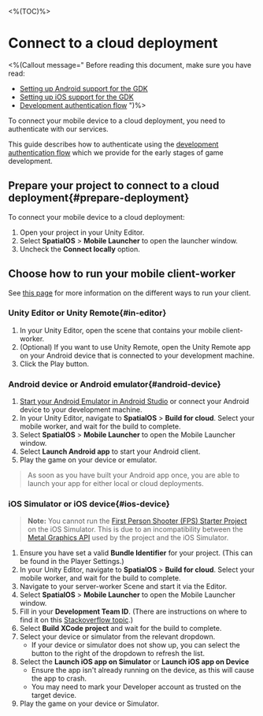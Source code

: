 <%(TOC)%>

# Connect to a cloud deployment

<%(Callout message="
Before reading this document, make sure you have read:

* [Setting up Android support for the GDK]({{urlRoot}}/modules/mobile/setup-android)
* [Setting up iOS support for the GDK]({{urlRoot}}/modules/mobile/setup-ios)
* [Development authentication flow](https://docs.improbable.io/reference/latest/shared/auth/development-authentication)
")%>

To connect your mobile device to a cloud deployment, you need to authenticate with our services.

This guide describes how to authenticate using the [development authentication flow](https://docs.improbable.io/reference/latest/shared/auth/development-authentication) which we provide for the early stages of game development.

## Prepare your project to connect to a cloud deployment{#prepare-deployment}

To connect your mobile device to a cloud deployment:

1. Open your project in your Unity Editor.
1. Select **SpatialOS** > **Mobile Launcher** to open the launcher window.
1. Uncheck the **Connect locally** option.

## Choose how to run your mobile client-worker

See [this page]({{urlRoot}}/modules/mobile/run-client) for more information on the different ways to run your client.

### Unity Editor or Unity Remote{#in-editor}

1. In your Unity Editor, open the scene that contains your mobile client-worker.
1. (Optional) If you want to use Unity Remote, open the Unity Remote app on your Android device that is connected to your development machine.
1. Click the Play button.

### Android device or Android emulator{#android-device}

1. [Start your Android Emulator in Android Studio](https://developer.android.com/studio/run/managing-avds) or connect your Android device to your development machine.
1. In your Unity Editor, navigate to **SpatialOS** > **Build for cloud**. Select your mobile worker, and wait for the build to complete.
1. Select **SpatialOS** > **Mobile Launcher** to open the Mobile Launcher window.
1. Select **Launch Android app** to start your Android client.
1. Play the game on your device or emulator.

> As soon as you have built your Android app once, you are able to launch your app for either local or cloud deployments.

### iOS Simulator or iOS device{#ios-device}

> **Note:** You cannot run the [First Person Shooter (FPS) Starter Project]({{urlRoot}}/projects/fps/overview) on the iOS Simulator. This is due to an incompatibility between the [Metal Graphics API](https://developer.apple.com/metal/) used by the project and the iOS Simulator.

1. Ensure you have set a valid **Bundle Identifier** for your project. (This can be found in the Player Settings.)
1. In your Unity Editor, navigate to **SpatialOS** > **Build for cloud**. Select your mobile worker, and wait for the build to complete.
1. Navigate to your server-worker Scene and start it via the Editor.
1. Select **SpatialOS** > **Mobile Launcher** to open the Mobile Launcher window.
1. Fill in your **Development Team ID**. (There are instructions on where to find it on this [Stackoverflow topic](https://stackoverflow.com/a/47732584).)
1. Select **Build XCode project** and wait for the build to complete.
1. Select your device or simulator from the relevant dropdown.
   * If your device or simulator does not show up, you can select the button to the right of the dropdown to refresh the list.
1. Select the **Launch iOS app on Simulator** or **Launch iOS app on Device**
   * Ensure the app isn't already running on the device, as this will cause the app to crash.
   * You may need to mark your Developer account as trusted on the target device.
1. Play the game on your device or Simulator.
